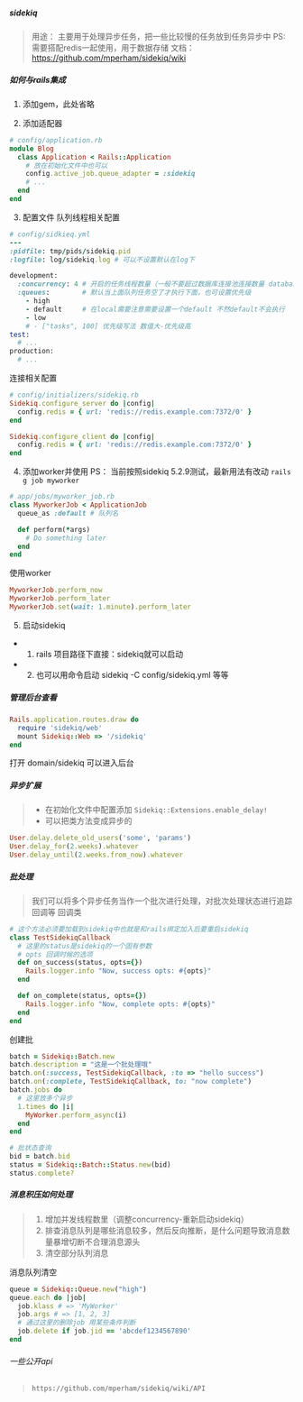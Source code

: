 ##### sidekiq
> 用途： 主要用于处理异步任务，把一些比较慢的任务放到任务异步中
> PS: 需要搭配redis一起使用，用于数据存储
> 文档： https://github.com/mperham/sidekiq/wiki


##### 如何与rails集成
1. 添加gem，此处省略

2. 添加适配器
```ruby
# config/application.rb
module Blog
  class Application < Rails::Application
    # 放在初始化文件中也可以
    config.active_job.queue_adapter = :sidekiq
    # ...
  end
end
```

3. 配置文件
队列线程相关配置
```ruby
# config/sidkieq.yml
---
:pidfile: tmp/pids/sidekiq.pid
:logfile: log/sidekiq.log # 可以不设置默认在log下

development:
  :concurrency: 4 # 开启的任务线程数量（一般不要超过数据库连接池连接数量 database.yml pool值）
  :queues:        # 默认当上面队列任务空了才执行下面，也可设置优先级
    - high
    - default     # 在local需要注意需要设置一个default 不然default不会执行
    - low
    # - ["tasks", 100] 优先级写法 数值大-优先级高
test:
  # ...
production:
  # ...
```

连接相关配置
```ruby
# config/initializers/sidekiq.rb
Sidekiq.configure_server do |config|
  config.redis = { url: 'redis://redis.example.com:7372/0' }
end

Sidekiq.configure_client do |config|
  config.redis = { url: 'redis://redis.example.com:7372/0' }
end
```

4. 添加worker并使用
PS： 当前按照sidekiq 5.2.9测试，最新用法有改动
`rails g job myworker`
```ruby
# app/jobs/myworker_job.rb
class MyworkerJob < ApplicationJob
  queue_as :default # 队列名

  def perform(*args)
    # Do something later
  end
end
```
使用worker
```ruby
MyworkerJob.perform_now 
MyworkerJob.perform_later
MyworkerJob.set(wait: 1.minute).perform_later
```

5. 启动sidekiq
- 1. rails 项目路径下直接：sidekiq就可以启动
- 2. 也可以用命令启动 sidekiq -C config/sidekiq.yml 等等

##### 管理后台查看
```ruby
Rails.application.routes.draw do
  require 'sidekiq/web'
  mount Sidekiq::Web => '/sidekiq'
end
```
打开 domain/sidekiq 可以进入后台

##### 异步扩展
> - 在初始化文件中配置添加 `Sidekiq::Extensions.enable_delay! `
> - 可以把类方法变成异步的
```ruby
User.delay.delete_old_users('some', 'params')
User.delay_for(2.weeks).whatever
User.delay_until(2.weeks.from_now).whatever
```

##### 批处理
> 我们可以将多个异步任务当作一个批次进行处理，对批次处理状态进行追踪回调等
回调类
```ruby
# 这个方法必须要加载到sidekiq中也就是和rails绑定加入后要重启sidekiq
class TestSidekiqCallback
  # 这里的status是sidekiq的一个固有参数
  # opts 回调时候的选项
  def on_success(status, opts={})
    Rails.logger.info "Now, success opts: #{opts}"
  end

  def on_complete(status, opts={})
    Rails.logger.info "Now, complete opts: #{opts}"
  end
end
```
创建批
```ruby
batch = Sidekiq::Batch.new
batch.description = "这是一个批处理哦"
batch.on(:success, TestSidekiqCallback, :to => "hello success")
batch.on(:complete, TestSidekiqCallback, to: "now complete")
batch.jobs do
  # 这里放多个异步
  1.times do |i|
    MyWorker.perform_async(i)
  end
end

# 批状态查询
bid = batch.bid
status = Sidekiq::Batch::Status.new(bid)
status.complete?
```


##### 消息积压如何处理
> 1. 增加并发线程数里（调整concurrency-重新启动sidekiq）
> 2. 排查消息队列是哪些消息较多，然后反向推断，是什么问题导致消息数量暴增切断不合理消息源头
> 3. 清空部分队列消息

消息队列清空
```ruby
queue = Sidekiq::Queue.new("high")
queue.each do |job|
  job.klass # => 'MyWorker'
  job.args # => [1, 2, 3]
  # 通过这里的删除job 用某些条件判断
  job.delete if job.jid == 'abcdef1234567890'
end
```

###### 一些公开api
> `https://github.com/mperham/sidekiq/wiki/API`